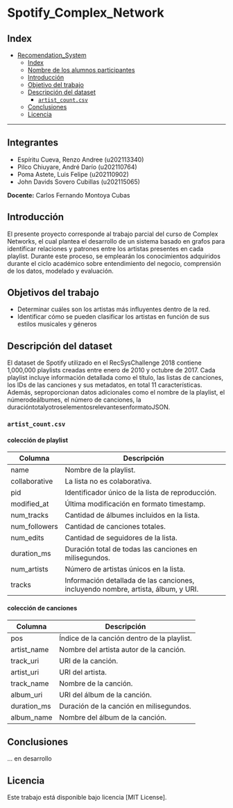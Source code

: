 # Spotify_Complex_Network

## Index
- [Recomendation\_System](#movies_Recommendation_System)
	- [Index](#index)
	- [Nombre de los alumnos participantes](#integrantes)
    - [Introducción](#introducción)
	- [Objetivo del trabajo](#objetivos-del-trabajo)
	- [Descripción del dataset](#descripción_del_dataset)
		- [`artist_count.csv`](#artist_playlist)
	- [Conclusiones](#conclusiones)
	- [Licencia](#licencia)
---

## Integrantes
- Espíritu Cueva, Renzo Andree (u202113340)
- Pilco Chiuyare, André Darío (u202110764)
- Poma Astete, Luis Felipe (u202110902)
- John Davids Sovero Cubillas (u202115065)

**Docente:** Carlos Fernando Montoya Cubas

## Introducción
El presente proyecto corresponde al trabajo parcial del curso de Complex Networks, el cual plantea el desarrollo de un sistema basado en grafos para identificar relaciones y patrones entre los artistas presentes en cada playlist. Durante este proceso, se emplearán los conocimientos adquiridos durante el ciclo académico sobre entendimiento del negocio, comprensión de los datos, modelado y evaluación.

## Objetivos del trabajo
- Determinar cuáles son los artistas más influyentes dentro de la red.
- Identificar cómo se pueden clasificar los artistas en función de sus estilos musicales y géneros

## Descripción del dataset
El dataset de Spotify utilizado en el RecSysChallenge 2018 contiene 1,000,000 playlists creadas entre enero de 2010 y octubre de 2017. Cada playlist incluye información detallada como el título, las listas de canciones, los IDs de las canciones y sus metadatos, en total 11 características. Además, seproporcionan datos adicionales como el nombre de la playlist, el númerodeálbumes, el número de canciones, la duracióntotalyotroselementosrelevantesenformatoJSON.

### `artist_count.csv`
#### colección de playlist
| Columna               | Descripción                                                                       |
|-----------------------|-----------------------------------------------------------------------------------|
| name                  | Nombre de la playlist.                                                            |
| collaborative         | La lista no es colaborativa.                                                      |
| pid                   | Identificador único de la lista de reproducción.                                  |
| modified_at           | Última modificación en formato timestamp.                                         |
| num_tracks            | Cantidad de álbumes incluidos en la lista.                                        |
| num_followers         | Cantidad de canciones totales.                                                    |
| num_edits             | Cantidad de seguidores de la lista.                                               |
| duration_ms           | Duración total de todas las canciones en milisegundos.                            |
| num_artists           | Número de artistas únicos en la lista.                                            |
| tracks                | Información detallada de las canciones, incluyendo nombre, artista, álbum, y URI. |

#### colección de canciones
| Columna               | Descripción                                                                       |
|-----------------------|-----------------------------------------------------------------------------------|
| pos                   | Índice de la canción dentro de la playlist.                                       |
| artist_name           | Nombre del artista autor de la canción.                                           |
| track_uri             | URI de la canción.                                                                |
| artist_uri            | URI del artista.                                                                  |
| track_name            | Nombre de la canción.                                                             |
| album_uri             | URI del álbum de la canción.                                                      |
| duration_ms           | Duración de la canción en milisegundos.                                           |
| album_name            | Nombre del álbum de la canción.                                                   |


## Conclusiones 
... en desarrollo

## Licencia
Este trabajo está disponible bajo licencia [MIT License].
